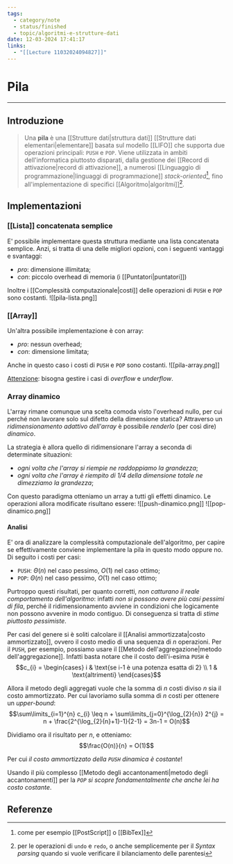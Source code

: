 ```yaml
---
tags:
  - category/note
  - status/finished
  - topic/algoritmi-e-strutture-dati
date: 12-03-2024 17:41:17
links:
  - "[[Lecture 11032024094827]]"
---
```

# Pila
---
## Introduzione
> Una **pila** è una [[Strutture dati|struttura dati]] [[Strutture dati elementari|elementare]] basata sul modello [[LIFO]] che supporta due operazioni principali: `PUSH` e `POP`. Viene utilizzata in ambiti dell'informatica piuttosto disparati, dalla gestione dei [[Record di attivazione|record di attivazione]], a numerosi [[Linguaggio di programmazione|linguaggi di programmazione]] _stack-oriented_[^1], fino all'implementazione di specifici [[Algoritmo|algoritmi]][^2].

## Implementazioni
### [[Lista]] concatenata semplice
E' possibile implementare questa struttura mediante una lista concatenata semplice. Anzi, si tratta di una delle migliori opzioni, con i seguenti vantaggi e svantaggi:
- _pro_: dimensione illimitata;
- _con_: piccolo overhead di memoria (i [[Puntatori|puntatori]])

Inoltre i [[Complessità computazionale|costi]] delle operazioni di `PUSH` e `POP` sono costanti.
![[pila-lista.png]]

### [[Array]]
Un'altra possibile implementazione è con array:
- _pro_: nessun overhead;
- _con_: dimensione limitata;

Anche in questo caso i costi di `PUSH` e `POP` sono costanti.
![[pila-array.png]]

<u>Attenzione</u>: bisogna gestire i casi di _overflow_ e _underflow_.

### Array dinamico
L'array rimane comunque una scelta comoda visto l'overhead nullo, per cui perché non lavorare solo sul difetto della dimensione statica? Attraverso un _ridimensionamento adattivo dell'array_ è possibile _renderlo_ (per così dire) _dinamico_.

La strategia è allora quello di ridimensionare l'array a seconda di determinate situazioni:
- _ogni volta che l'array si riempie ne raddoppiamo la grandezza_;
- _ogni volta che l'array è riempito di 1/4 della dimensione totale ne dimezziamo la grandezza_;

Con questo paradigma otteniamo un array a tutti gli effetti dinamico. Le operazioni allora modificate risultano essere:
![[push-dinamico.png]]
![[pop-dinamico.png]]

#### Analisi
E' ora di analizzare la complessità computazionale dell'algoritmo, per capire se effettivamente conviene implementare la pila in questo modo oppure no. Di seguito i costi per casi:
- `PUSH`: $\Theta(n)$ nel caso pessimo, $O(1)$ nel caso ottimo;
- `POP`: $\Theta(n)$ nel caso pessimo, $O(1)$ nel caso ottimo;

Purtroppo questi risultati, per quanto corretti, _non catturano il reale comportamento dell'algoritmo_: infatti _non si possono avere più casi pessimi di fila_, perché il ridimensionamento avviene in condizioni che logicamente non possono avvenire in modo contiguo. Di conseguenza si tratta di _stime piuttosto pessimiste_.

Per casi del genere si è soliti calcolare il [[Analisi ammortizzata|costo ammortizzato]], ovvero il costo medio di una sequenza di $n$ operazioni. Per il `PUSH`, per esempio, possiamo usare il [[Metodo dell'aggregazione|metodo dell'aggregazione]]. Infatti basta notare che il costo dell'i-esima `PUSH` è
$$c_{i} = \begin{cases} i & \text{se i-1 è una potenza esatta di 2} \\ 1 & \text{altrimenti} \end{cases}$$

Allora il metodo degli aggregati vuole che la somma di $n$ costi diviso $n$ sia il costo ammortizzato. Per cui lavoriamo sulla somma di $n$ costi per ottenere un _upper-bound_:
$$\sum\limits_{i=1}^{n} c_{i} \leq n + \sum\limits_{j=0}^{\log_{2}{n}} 2^{j} = n + \frac{2^{\log_{2}{n}+1}-1}{2-1} = 3n-1 = O(n)$$

Dividiamo ora il risultato per $n$, e otteniamo:
$$\frac{O(n)}{n} = O(1)$$

Per cui _il costo ammortizzato della `PUSH` dinamica è costante_!

Usando il più complesso [[Metodo degli accantonamenti|metodo degli accantonamenti]] per la _`POP` si scopre fondamentalmente che anche lei ha costo costante_.

## Referenze
[^1]: come per esempio [[PostScript]] o [[BibTex]]
[^2]: per le operazioni di `undo` e `redo`, o anche semplicemente per il _Syntax parsing_ quando si vuole verificare il bilanciamento delle parentesi